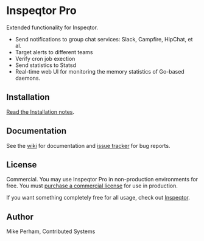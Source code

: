 # Inspeqtor Pro

Extended functionality for Inspeqtor.

* Send notifications to group chat services: Slack, Campfire, HipChat, et al.
* Target alerts to different teams
* Verify cron job exection
* Send statistics to Statsd
* Real-time web UI for monitoring the memory statistics of Go-based
  daemons.

## Installation

[Read the Installation notes](https://github.com/mperham/inspeqtor/wiki/Pro-Installation).

## Documentation

See the [wiki](https://github.com/mperham/inspeqtor/wiki/) for documentation and [issue tracker](https://github.com/mperham/inspeqtor-pro/issues/) for bug reports.


## License

Commercial.  You may use Inspeqtor Pro in non-production environments for free.
You must [purchase a commercial license](https://plasso.co/s/6EHPPwN1N9) for use in production.

If you want something completely free for all usage, check out [Inspeqtor](https://github.com/mperham/inspeqtor).

## Author

Mike Perham, Contributed Systems
